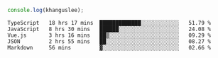 ```js
console.log(khanguslee);
```

<!--START_SECTION:waka-->
```text
TypeScript   18 hrs 17 mins  █████████████░░░░░░░░░░░░   51.79 % 
JavaScript   8 hrs 30 mins   ██████░░░░░░░░░░░░░░░░░░░   24.08 % 
Vue.js       3 hrs 16 mins   ██▒░░░░░░░░░░░░░░░░░░░░░░   09.29 % 
JSON         2 hrs 55 mins   ██░░░░░░░░░░░░░░░░░░░░░░░   08.27 % 
Markdown     56 mins         ▓░░░░░░░░░░░░░░░░░░░░░░░░   02.66 % 
```
<!--END_SECTION:waka-->

<!--
**khanguslee/khanguslee** is a ✨ _special_ ✨ repository because its `README.md` (this file) appears on your GitHub profile.

Here are some ideas to get you started:

- 🔭 I’m currently working on ...
- 🌱 I’m currently learning ...
- 👯 I’m looking to collaborate on ...
- 🤔 I’m looking for help with ...
- 💬 Ask me about ...
- 📫 How to reach me: ...
- 😄 Pronouns: ...
- ⚡ Fun fact: ...
-->

